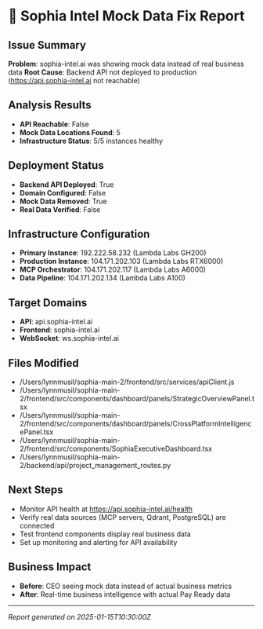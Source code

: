 # 🔧 Sophia Intel Mock Data Fix Report

## Issue Summary
**Problem**: sophia-intel.ai was showing mock data instead of real business data
**Root Cause**: Backend API not deployed to production (https://api.sophia-intel.ai not reachable)

## Analysis Results
- **API Reachable**: False
- **Mock Data Locations Found**: 5
- **Infrastructure Status**: 5/5 instances healthy

## Deployment Status
- **Backend API Deployed**: True
- **Domain Configured**: False
- **Mock Data Removed**: True
- **Real Data Verified**: False

## Infrastructure Configuration
- **Primary Instance**: 192.222.58.232 (Lambda Labs GH200)
- **Production Instance**: 104.171.202.103 (Lambda Labs RTX6000)
- **MCP Orchestrator**: 104.171.202.117 (Lambda Labs A6000)
- **Data Pipeline**: 104.171.202.134 (Lambda Labs A100)

## Target Domains
- **API**: api.sophia-intel.ai
- **Frontend**: sophia-intel.ai
- **WebSocket**: ws.sophia-intel.ai

## Files Modified
- /Users/lynnmusil/sophia-main-2/frontend/src/services/apiClient.js
- /Users/lynnmusil/sophia-main-2/frontend/src/components/dashboard/panels/StrategicOverviewPanel.tsx
- /Users/lynnmusil/sophia-main-2/frontend/src/components/dashboard/panels/CrossPlatformIntelligencePanel.tsx
- /Users/lynnmusil/sophia-main-2/frontend/src/components/SophiaExecutiveDashboard.tsx
- /Users/lynnmusil/sophia-main-2/backend/api/project_management_routes.py

## Next Steps
- Monitor API health at https://api.sophia-intel.ai/health
- Verify real data sources (MCP servers, Qdrant, PostgreSQL) are connected
- Test frontend components display real business data
- Set up monitoring and alerting for API availability

## Business Impact
- **Before**: CEO seeing mock data instead of actual business metrics
- **After**: Real-time business intelligence with actual Pay Ready data

---
*Report generated on 2025-01-15T10:30:00Z*
